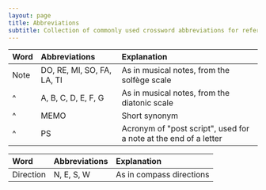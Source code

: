 ```yaml
---
layout: page
title: Abbreviations
subtitle: Collection of commonly used crossword abbreviations for reference
---
```


| Word | Abbreviations | Explanation |
| :------ |:--- | :--- |
| Note | DO, RE, MI, SO, FA, LA, TI | As in musical notes, from the solfège scale |
| ^| A, B, C, D, E, F, G | As in musical notes, from the diatonic scale |
| ^ | MEMO | Short synonym |
| ^ | PS | Acronym of "post script", used for a note at the end of a letter |


| Word | Abbreviations | Explanation |
| :------ |:--- | :--- |
| Direction | N, E, S, W | As in compass directions |
